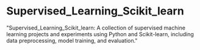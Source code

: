# Supervised_Learning_Scikit_learn
"Supervised_Learning_Scikit_learn: A collection of supervised machine learning projects and experiments using Python and Scikit-learn, including data preprocessing, model training, and evaluation."
